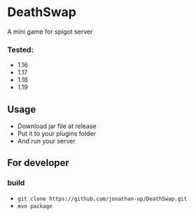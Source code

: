 # DeathSwap
A mini game for spigot server

### Tested:
* 1.16
* 1.17
* 1.18
* 1.19

## Usage
* Download jar file at release
* Put it to your plugins folder
* And run your server

## For developer
### build
* `git clone https://github.com/jonathan-up/DeathSwap.git`
* `mvn package`